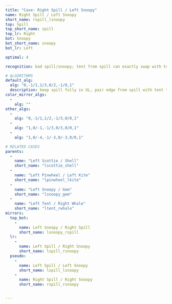 ```yaml
---
title: "Case: Right Spill / Left Snoopy"
name: Right Spill / Left Snoopy
short_name: rspill_lsnoopy
top: Spill
top_short_name: spill
top_lr: Right
bot: Snoopy
bot_short_name: snoopy
bot_lr: Left

optimal: 4

recognition: bad spill/snoopy; tent from spill can exactly swap with tent from snoopy

# ALGORITHMS
default_alg:
  alg: "0,-1/1,1/3,0/2,-1/0,1"
  description: keep spill fully in UL, pair edge from spill with tent to make scottie/shell
color_mirror_algs:
  -
    alg: ""
other_algs:
  -
    alg: "0,-1/1,1/2,-1/3,0/0,1"
  -
    alg: "1,0/-1,-1/3,0/3,0/0,1"
  -
    alg: "1,0/-4,-1/-3,0/-3,0/0,1"

# RELATED CASES
parents:
  -
    name: "Left Scottie / Shell"
    short_name: "lscottie_shell"
  -
    name: "Left Pinwheel / Left Kite"
    short_name: "lpinwheel_lkite"
  -
    name: "Left Snoopy / Gem"
    short_name: "lsnoopy_gem"
  -
    name: "Left Tent / Right Whale"
    short_name: "ltent_rwhale"
mirrors:
  top_bot:
    -
      name: Left Snoopy / Right Spill
      short_name: lsnoopy_rspill
  lr:
    -
      name: Left Spill / Right Snoopy
      short_name: lspill_rsnoopy
  pseudo:
    -
      name: Left Spill / Left Snoopy
      short_name: lspill_lsnoopy
    -
      name: Right Spill / Right Snoopy
      short_name: rspill_rsnoopy


---
```


